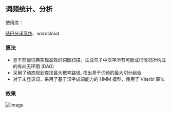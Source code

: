 ## 词频统计、分析
使用库：

[结巴分词系统](https://github.com/fxsjy/jieba)、wordcloud
### 算法
- 基于前缀词典实现高效的词图扫描，生成句子中汉字所有可能成词情况所构成的有向无环图 (DAG)
- 采用了动态规划查找最大概率路径, 找出基于词频的最大切分组合
- 对于未登录词，采用了基于汉字成词能力的 HMM 模型，使用了 Viterbi 算法

### 效果
![image](https://note.youdao.com/yws/public/resource/0882535f1a2cd291ea2a63d5fc68e619/WEBRESOURCE9f58c71f3bb94c4dfda97735351a1d0b)